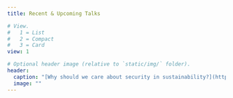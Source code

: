 ```yaml
---
title: Recent & Upcoming Talks

# View.
#   1 = List
#   2 = Compact
#   3 = Card
view: 1

# Optional header image (relative to `static/img/` folder).
header:
  caption: "[Why should we care about security in sustainability?](https://surfdrive.surf.nl/files/index.php/s/HrBDc7D7fwTePZl)"
  image: ""
---
```

